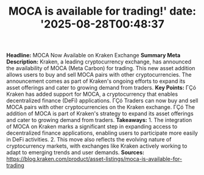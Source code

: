 ﻿---
title: "MOCA is available for trading!'
date: '2025-08-28T00:48:37"
category: "Markets"
summary: ""
slug: "moca is available for trading"
source_urls:
  - "https://blog.kraken.com/product/asset-listings/moca-is-available-for-trading"
seo:
  title: "MOCA is available for trading! | Hash n Hedge'
  description: '"
  keywords: ["news", "markets", "brief"]
---
**Headline:**  MOCA Now Available on Kraken Exchange  **Summary Meta Description:** Kraken, a leading cryptocurrency exchange, has announced the availability of MOCA (Meta Carbon) for trading. This new asset addition allows users to buy and sell MOCA pairs with other cryptocurrencies. The announcement comes as part of Kraken's ongoing efforts to expand its asset offerings and cater to growing demand from traders.  **Key Points:**  ΓÇó Kraken has added support for MOCA, a cryptocurrency that enables decentralized finance (DeFi) applications. ΓÇó Traders can now buy and sell MOCA pairs with other cryptocurrencies on the Kraken exchange. ΓÇó The addition of MOCA is part of Kraken's strategy to expand its asset offerings and cater to growing demand from traders.  **Takeaways:**  1. The integration of MOCA on Kraken marks a significant step in expanding access to decentralized finance applications, enabling users to participate more easily in DeFi activities. 2. This move also reflects the evolving nature of cryptocurrency markets, with exchanges like Kraken actively working to adapt to emerging trends and user demands.  **Sources:** https://blog.kraken.com/product/asset-listings/moca-is-available-for-trading 
